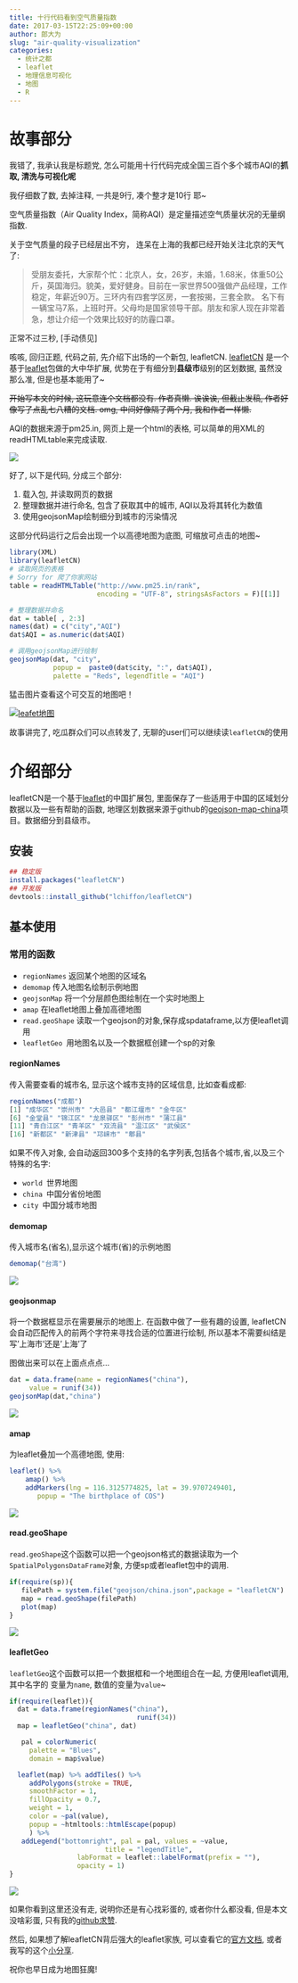```yaml
---
title: 十行代码看到空气质量指数
date: 2017-03-15T22:25:09+00:00
author: 郎大为
slug: "air-quality-visualization"
categories:
  - 统计之都
  - leaflet
  - 地理信息可视化
  - 地图
  - R
---
```


# 故事部分

我错了, 我承认我是标题党, 怎么可能用十行代码完成全国三百个多个城市AQI的**抓取, 清洗与可视化呢**

我仔细数了数, 去掉注释, 一共是9行, 凑个整才是10行 耶~

空气质量指数（Air Quality Index，简称AQI）是定量描述空气质量状况的无量纲指数.

关于空气质量的段子已经层出不穷， 连呆在上海的我都已经开始关注北京的天气了:
<!--more-->

>受朋友委托，大家帮个忙：北京人，女，26岁，未婚，1.68米，体重50公斤，英国海归。貌美，爱好健身。目前在一家世界500强做产品经理，工作稳定，年薪近90万。三环内有四套学区房，一套按揭，三套全款。 名下有一辆宝马7系，上班时开。父母均是国家领导干部。朋友和家人现在非常着急，想让介绍一个效果比较好的防霾口罩。

正常不过三秒, [手动债见]

咳咳, 回归正题, 代码之前, 先介绍下出场的一个新包, leafletCN. [leafletCN](https://github.com/lchiffon/leafletCN) 是一个基于[leaflet](https://github.com/rstudio/leaflet)包做的大中华扩展, 优势在于有细分到**县级市**级别的区划数据, 虽然没那么准, 但是也基本能用了~

~~开始写本文的时候, 这玩意连个文档都没有. 作者真懒. 诶诶诶, 但截止发稿, 作者好像写了点乱七八糟的文档. omg, 中间好像隔了两个月, 我和作者一样懒.~~


AQI的数据来源于pm25.in, 网页上是一个html的表格, 可以简单的用XML的readHTMLtable来完成读取.

![](https://cos.name/wp-content/uploads/2017/02/web.png)

好了, 以下是代码, 分成三个部分:

1. 载入包, 并读取网页的数据
1. 整理数据并进行命名, 包含了获取其中的城市, AQI以及将其转化为数值
1. 使用geojsonMap绘制细分到城市的污染情况

这部分代码运行之后会出现一个以高德地图为底图, 可缩放可点击的地图~

```r
library(XML)
library(leafletCN)
# 读取网页的表格
# Sorry for 爬了你家网站
table = readHTMLTable("http://www.pm25.in/rank",  
                      encoding = "UTF-8", stringsAsFactors = F)[[1]]

# 整理数据并命名
dat = table[ , 2:3]
names(dat) = c("city","AQI")
dat$AQI = as.numeric(dat$AQI)

# 调用geojsonMap进行绘制
geojsonMap(dat, "city",
           popup =  paste0(dat$city, ":", dat$AQI),
           palette = "Reds", legendTitle = "AQI")
```

猛击图片查看这个可交互的地图吧！

[![leafet地图](https://cos.name/wp-content/uploads/2017/02/leaflet.png)](http://langdawei.com/reveal_slidify/cos/ldw/aqi.html)

故事讲完了, 吃瓜群众们可以点转发了, 无聊的user们可以继续读`leafletCN`的使用

# 介绍部分

leafletCN是一个基于[leaflet](https://github.com/rstudio/leaflet)的中国扩展包, 里面保存了一些适用于中国的区域划分数据以及一些有帮助的函数, 地理区划数据来源于github的[geojson-map-china](https://github.com/longwosion/geojson-map-china)项目。数据细分到县级市。

## 安装

```r
## 稳定版
install.packages("leafletCN")
## 开发版
devtools::install_github("lchiffon/leafletCN")
```

## 基本使用
### 常用的函数

- `regionNames` 返回某个地图的区域名
- `demomap` 传入地图名绘制示例地图
- `geojsonMap` 将一个分层颜色图绘制在一个实时地图上
- `amap` 在leaflet地图上叠加高德地图
- `read.geoShape` 读取一个geojson的对象,保存成spdataframe,以方便leaflet调用
- `leafletGeo `用地图名以及一个数据框创建一个sp的对象

#### regionNames

传入需要查看的城市名, 显示这个城市支持的区域信息, 比如查看成都:

```r
regionNames("成都")
[1] "成华区" "崇州市" "大邑县" "都江堰市" "金牛区"
[6] "金堂县" "锦江区" "龙泉驿区" "彭州市" "蒲江县"
[11] "青白江区" "青羊区" "双流县" "温江区" "武侯区"
[16] "新都区" "新津县" "邛崃市" "郫县"
```

如果不传入对象, 会自动返回300多个支持的名字列表,包括各个城市,省,以及三个特殊的名字:

- `world `世界地图
- `china `中国分省份地图
- `city `中国分城市地图

#### demomap

传入城市名(省名),显示这个城市(省)的示例地图
```r
demomap("台湾")
```

![](https://cos.name/wp-content/uploads/2017/02/demo1.png)

#### geojsonmap

将一个数据框显示在需要展示的地图上. 在函数中做了一些有趣的设置, leafletCN会自动匹配传入的前两个字符来寻找合适的位置进行绘制, 所以基本不需要纠结是写’上海市’还是’上海’了

图做出来可以在上面点点点…

```r
dat = data.frame(name = regionNames("china"),
     value = runif(34))
geojsonMap(dat,"china")
```

![](https://cos.name/wp-content/uploads/2017/02/demo2.png)

#### amap

为leaflet叠加一个高德地图, 使用:

```r
leaflet() %>%
    amap() %>%
    addMarkers(lng = 116.3125774825, lat = 39.9707249401,
       popup = "The birthplace of COS")
```

![](https://cos.name/wp-content/uploads/2017/02/demo3.png)

#### read.geoShape

`read.geoShape`这个函数可以把一个geojson格式的数据读取为一个`SpatialPolygonsDataFrame`对象, 方便sp或者leaflet包中的调用.

```r
if(require(sp)){
   filePath = system.file("geojson/china.json",package = "leafletCN")
   map = read.geoShape(filePath)
   plot(map)
}
```

![](https://cos.name/wp-content/uploads/2017/02/demo4.png)


#### leafletGeo

`leafletGeo`这个函数可以把一个数据框和一个地图组合在一起, 方便用leaflet调用, 其中名字的 变量为`name`, 数值的变量为`value`~

```r
if(require(leaflet)){
  dat = data.frame(regionNames("china"),
                                runif(34))
  map = leafletGeo("china", dat)

   pal = colorNumeric(
     palette = "Blues",
     domain = map$value)

  leaflet(map) %>% addTiles() %>%
     addPolygons(stroke = TRUE,
     smoothFactor = 1,
     fillOpacity = 0.7,
     weight = 1,
     color = ~pal(value),
     popup = ~htmltools::htmlEscape(popup)
     ) %>%
   addLegend("bottomright", pal = pal, values = ~value,
                        title = "legendTitle",
                 labFormat = leaflet::labelFormat(prefix = ""),
                 opacity = 1)
}
```

![](https://cos.name/wp-content/uploads/2017/02/demo5.png)

如果你看到这里还没有走, 说明你还是有心找彩蛋的, 或者你什么都没看, 但是本文没啥彩蛋, 只有我的[github求赞](http://github.com/lchiffon/leafletCN).

然后, 如果想了解leafletCN背后强大的leaflet家族, 可以查看它的[官方文档](http://rstudio.github.com/leaflet), 或者我写的这个[小分享](http://langdawei.com/leafletIntro/leafletSlides.html).

祝你也早日成为地图狂魔!
